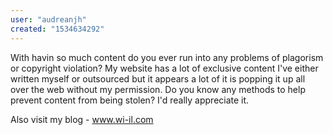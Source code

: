 ```yaml
---
user: "audreanjh"
created: "1534634292"
---
```


With havin so much content do you ever run into any 
problems of plagorism or copyright violation? 
My website has a lot of exclusive content I've either written myself 
or outsourced but it appears a lot of it is popping it up all over the web without my permission. Do 
you know any methods to help prevent content from being stolen? 
I'd really appreciate it.

Also visit my blog - <a href="http://www.wi-il.com/UserProfile/tabid/57/userId/37898/Default.aspx">www.wi-il.com</a>
